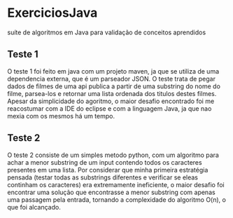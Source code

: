 # ExerciciosJava
suíte de algoritmos em Java para validação de conceitos aprendidos

## Teste 1

O teste 1 foi feito em java com um projeto maven, ja que se utiliza de uma dependencia externa, que é um parseador JSON. O teste trata de pegar dados de filmes de uma api publica a partir de uma substring do nome do filme, parsea-los e retornar uma lista ordenada dos titulos destes filmes. Apesar da simplicidade do agoritmo, o maior desafio encontrado foi me reacostumar com a IDE do eclipse e com a linguagem Java, ja que nao mexia com os mesmos há um tempo.

## Teste 2

O teste 2 consiste de um simples metodo python, com um algoritmo para achar a menor substring de um input contendo todos os caracteres presentes em uma lista. Por considerar que minha primeira estratégia pensada (testar todas as substrings diferentes e verificar se eleas continham os caracteres) era extremamente ineficiente, o maior desafio foi encontrar uma solução que encontrasse a menor substring com apenas uma passagem pela entrada, tornando a complexidade do algoritmo O(n), o que foi alcançado.
